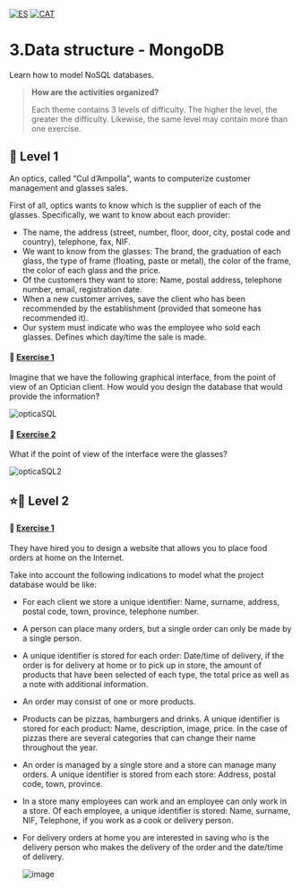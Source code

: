 [![ES](https://img.shields.io/badge/ES-red.svg?logo=googletranslate&logoColor=white)]()
[![CAT](https://img.shields.io/badge/CAT-yellow.svg?logo=googletranslate&logoColor=white)]()

3.Data structure - MongoDB
=
 
 Learn how to model NoSQL databases.

 >**How are the activities organized?**
>
>Each theme contains 3 levels of difficulty. The higher the level, the greater the difficulty. Likewise, the same level may contain more than one exercise.


🌟 Level 1
-

An optics, called “Cul d’Ampolla”, wants to computerize customer management and glasses sales.

First of all, optics wants to know which is the supplier of each of the glasses. 
Specifically, we want to know about each provider: 

- The name, the address (street, number, floor, door, city, postal code and country), telephone, fax, NIF.
- We want to know from the glasses: The brand, the graduation of each glass, the type of frame (floating, paste or metal), the color of the frame, the color of each glass and the price.
- Of the customers they want to store: Name, postal address, telephone number, email, registration date.
- When a new customer arrives, save the client who has been recommended by the establishment (provided that someone has recommended it).
- Our system must indicate who was the employee who sold each glasses. Defines which day/time the sale is made.


#### 📍 [Exercise 1]()

Imagine that we have the following graphical interface, from the point of view of an Optician client. 
How would you design the database that would provide the information?

![opticaSQL](https://github.com/user-attachments/assets/5d6b4ba8-0394-4bae-b1fa-5a032e164001)


#### 📍 [Exercise 2]()

What if the point of view of the interface were the glasses?

![opticaSQL2](https://github.com/user-attachments/assets/d6b684f2-1e6d-4a0b-a530-c205e3979bcb)

⭐🌟 Level 2
-

#### 📍 [Exercise 1]()

They have hired you to design a website that allows you to place food orders at home on the Internet.

Take into account the following indications to model what the project database would be like:

- For each client we store a unique identifier: Name, surname, address, postal code, town, province, telephone number.
- A person can place many orders, but a single order can only be made by a single person.
- A unique identifier is stored for each order: Date/time of delivery, if the order is for delivery at home or to pick up in store, the amount of products that have been selected of each type, the total price as well as a note with additional information.
- An order may consist of one or more products.
- Products can be pizzas, hamburgers and drinks. A unique identifier is stored for each product: Name, description, image, price. In the case of pizzas there are several categories that can change their name throughout the year.
- An order is managed by a single store and a store can manage many orders. A unique identifier is stored from each store: Address, postal code, town, province.
- In a store many employees can work and an employee can only work in a store. Of each employee, a unique identifier is stored: Name, surname, NIF, Telephone, if you work as a cook or delivery person.
- For delivery orders at home you are interested in saving who is the delivery person who makes the delivery of the order and the date/time of delivery.

  ![image](https://github.com/user-attachments/assets/10322547-898c-47f0-8d02-4e52e1385ffb)
